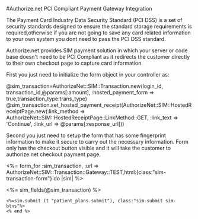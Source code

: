 #Authorize.net PCI Compliant Payment Gateway Integration

The Payment Card Industry Data Security Standard (PCI DSS) is a set of security standards designed to ensure the standard storage requirements is required,otherwise if you are not going to save any card related information to your own system you dont need to pass the PCI DSS standard.

Authorize.net provides SIM payment solution in which your server or code base doesn't need to be PCI Compliant as it redirects the customer directly to their own checkout page to capture card information.

First you just need to initialize the form object in your controller as:

@sim_transaction=AuthorizeNet::SIM::Transaction.new(login_id, transaction_id,@params[:amount], :hosted_payment_form => true,transaction_type:trans_type)
@sim_transaction.set_hosted_payment_receipt(AuthorizeNet::SIM::HostedReceiptPage.new(:link_method => AuthorizeNet::SIM::HostedReceiptPage::LinkMethod::GET, :link_text => 'Continue', :link_url => @params[:response_url]))

Second you just need to setup the form that has some fingerprint information to make it secure to carry out the necessary information. Form only has the checkout button visible and it will take the customer to authorize.net checkout payment page.

<%= form_for :sim_transaction, :url => AuthorizeNet::SIM::Transaction::Gateway::TEST,html:{class:"sim-transaction-form"} do |sim| %>
	<div class="sim-inputs">
	<%= sim_fields(@sim_transaction) %>
	</div>
	<INPUT TYPE=HIDDEN NAME="x_method" VALUE="CC">
	<INPUT TYPE=HIDDEN NAME="x_application_id" id= "app-id" value="<%=params[:application_id]%>">
	<INPUT TYPE=HIDDEN NAME="x_months" id= "p-months" value="<%= @patient_plan.new_record? ? 1 : @patient_plan.try(:no_of_months)%>">
	<INPUT TYPE=HIDDEN NAME="x_pp" id= "pp-edit" value="<%= @patient_plan.id %>">
	<INPUT TYPE=HIDDEN NAME="x_receipt_link_text"  value="Continue to Payment Plan Contract">
	<INPUT TYPE=HIDDEN NAME="x_is_dp" id='dp-check'>
	<INPUT TYPE=HIDDEN NAME="x_description" id='pay-desc'>
	<INPUT TYPE=HIDDEN NAME="x_st_dt" id='st-dt'>

	<%=sim.submit (t "patient_plans.submit"), class:"sim-submit sim-btns"%>
	<% end %>
